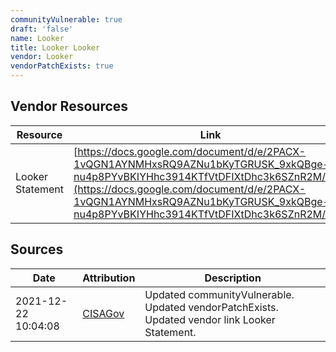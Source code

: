 ```yaml
---
communityVulnerable: true
draft: 'false'
name: Looker
title: Looker Looker
vendor: Looker
vendorPatchExists: true
---
```


## Vendor Resources
| Resource | Link |
| --- | --- |
| Looker Statement | [https://docs.google.com/document/d/e/2PACX-1vQGN1AYNMHxsRQ9AZNu1bKyTGRUSK_9xkQBge-nu4p8PYvBKIYHhc3914KTfVtDFIXtDhc3k6SZnR2M/pub](https://docs.google.com/document/d/e/2PACX-1vQGN1AYNMHxsRQ9AZNu1bKyTGRUSK_9xkQBge-nu4p8PYvBKIYHhc3914KTfVtDFIXtDhc3k6SZnR2M/pub) |



## Sources
| Date | Attribution | Description |
| --- | --- | --- |
| 2021-12-22 10:04:08 | [CISAGov](https://raw.githubusercontent.com/cisagov/log4j-affected-db/develop/README.md) | Updated communityVulnerable. Updated vendorPatchExists. Updated vendor link Looker Statement.  |
